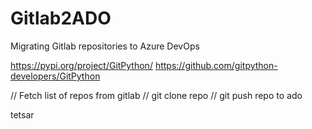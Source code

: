 # Gitlab2ADO

Migrating Gitlab repositories to Azure DevOps

https://pypi.org/project/GitPython/
https://github.com/gitpython-developers/GitPython

// Fetch list of repos from gitlab
// git clone repo
// git push repo to ado


tetsar